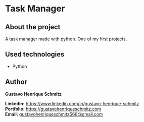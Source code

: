 # Task Manager

## About the project
A task manager made with python. One of my first projects. 

## Used technologies
- Python


## Author
**Gustavo Henrique Schmitz**

**Linkedin:** https://www.linkedin.com/in/gustavo-henrique-schmitz  
**Portfolio:** https://gustavohenriqueschmitz.com  
**Email:** gustavohenriqueschmitz568@gmail.com 

